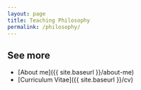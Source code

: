 ```yaml
---
layout: page
title: Teaching Philosophy
permalink: /philosophy/
---
```


## See more

- [About me]({{ site.baseurl }}/about-me)
- [Curriculum Vitae]({{ site.baseurl }}/cv)
